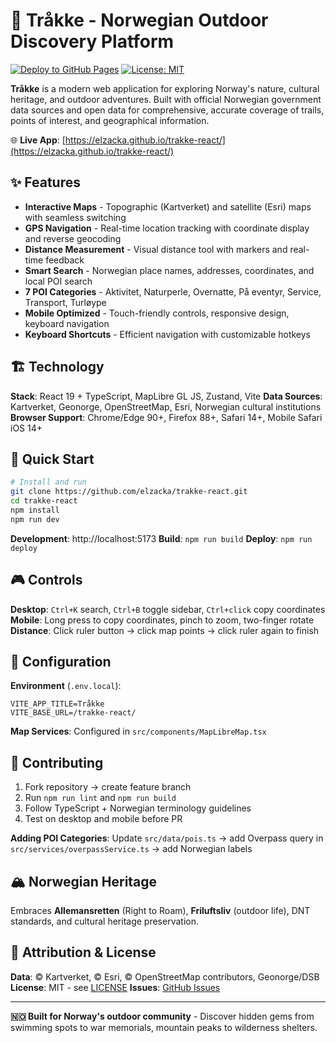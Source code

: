 # 🥾 Tråkke - Norwegian Outdoor Discovery Platform

[![Deploy to GitHub Pages](https://github.com/elzacka/trakke-react/actions/workflows/deploy.yml/badge.svg)](https://github.com/elzacka/trakke-react/actions/workflows/deploy.yml)
[![License: MIT](https://img.shields.io/badge/License-MIT-yellow.svg)](https://opensource.org/licenses/MIT)

**Tråkke** is a modern web application for exploring Norway's nature, cultural heritage, and outdoor adventures. Built with official Norwegian government data sources and open data for comprehensive, accurate coverage of trails, points of interest, and geographical information.

🌐 **Live App**: [https://elzacka.github.io/trakke-react/](https://elzacka.github.io/trakke-react/)

## ✨ Features

- **Interactive Maps** - Topographic (Kartverket) and satellite (Esri) maps with seamless switching
- **GPS Navigation** - Real-time location tracking with coordinate display and reverse geocoding
- **Distance Measurement** - Visual distance tool with markers and real-time feedback
- **Smart Search** - Norwegian place names, addresses, coordinates, and local POI search
- **7 POI Categories** - Aktivitet, Naturperle, Overnatte, På eventyr, Service, Transport, Turløype
- **Mobile Optimized** - Touch-friendly controls, responsive design, keyboard navigation
- **Keyboard Shortcuts** - Efficient navigation with customizable hotkeys

## 🏗️ Technology

**Stack**: React 19 + TypeScript, MapLibre GL JS, Zustand, Vite
**Data Sources**: Kartverket, Geonorge, OpenStreetMap, Esri, Norwegian cultural institutions
**Browser Support**: Chrome/Edge 90+, Firefox 88+, Safari 14+, Mobile Safari iOS 14+

## 🚀 Quick Start

```bash
# Install and run
git clone https://github.com/elzacka/trakke-react.git
cd trakke-react
npm install
npm run dev
```

**Development**: http://localhost:5173
**Build**: `npm run build`
**Deploy**: `npm run deploy`

## 🎮 Controls

**Desktop**: `Ctrl+K` search, `Ctrl+B` toggle sidebar, `Ctrl+click` copy coordinates
**Mobile**: Long press to copy coordinates, pinch to zoom, two-finger rotate
**Distance**: Click ruler button → click map points → click ruler again to finish

## 🔧 Configuration

**Environment** (`.env.local`):
```env
VITE_APP_TITLE=Tråkke
VITE_BASE_URL=/trakke-react/
```

**Map Services**: Configured in `src/components/MapLibreMap.tsx`

## 🤝 Contributing

1. Fork repository → create feature branch
2. Run `npm run lint` and `npm run build`
3. Follow TypeScript + Norwegian terminology guidelines
4. Test on desktop and mobile before PR

**Adding POI Categories**: Update `src/data/pois.ts` → add Overpass query in `src/services/overpassService.ts` → add Norwegian labels

## 🏔️ Norwegian Heritage

Embraces **Allemansretten** (Right to Roam), **Friluftsliv** (outdoor life), DNT standards, and cultural heritage preservation.

## 📄 Attribution & License

**Data**: © Kartverket, © Esri, © OpenStreetMap contributors, Geonorge/DSB
**License**: MIT - see [LICENSE](LICENSE)
**Issues**: [GitHub Issues](https://github.com/elzacka/trakke-react/issues)

---

**🇳🇴 Built for Norway's outdoor community** - Discover hidden gems from swimming spots to war memorials, mountain peaks to wilderness shelters.